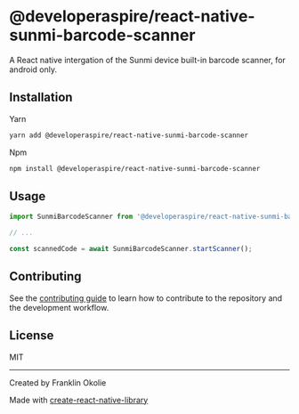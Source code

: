 # @developeraspire/react-native-sunmi-barcode-scanner

A React native intergation of the Sunmi device built-in barcode scanner, for android only.

## Installation

Yarn

```sh
yarn add @developeraspire/react-native-sunmi-barcode-scanner
```

Npm

```sh
npm install @developeraspire/react-native-sunmi-barcode-scanner
```

## Usage

```js
import SunmiBarcodeScanner from '@developeraspire/react-native-sunmi-barcode-scanner';

// ...

const scannedCode = await SunmiBarcodeScanner.startScanner();
```

## Contributing

See the [contributing guide](CONTRIBUTING.md) to learn how to contribute to the repository and the development workflow.

## License

MIT

---

Created by Franklin Okolie

Made with [create-react-native-library](https://github.com/callstack/react-native-builder-bob)
